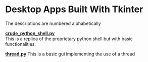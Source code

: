 # Desktop Apps Built With Tkinter

The descriptions are numbered alphabetically

**[crude_python_shell.py](https://github.com/eaverine/GUIs-On-The-Way/blob/main/crude_python_shell.py)**  
This is a replica of the proprietary python shell but with basic functionalities.

**[thread.py](https://github.com/eaverine/GUIs-On-The-Way/blob/main/thread.py)**
This is a basic gui implementing the use of a thread
